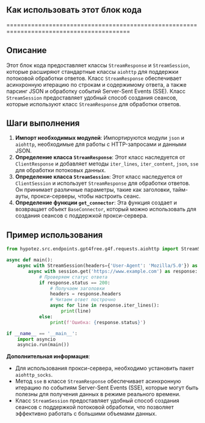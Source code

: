 ## Как использовать этот блок кода
=========================================================================================

Описание
-------------------------
Этот блок кода предоставляет классы `StreamResponse` и `StreamSession`, которые расширяют стандартные классы `aiohttp` для поддержки потоковой обработки ответов. Класс `StreamResponse` обеспечивает асинхронную итерацию по строкам и содержимому ответа, а также парсинг JSON и обработку событий Server-Sent Events (SSE). Класс `StreamSession` предоставляет удобный способ создания сеансов, которые используют класс `StreamResponse` для обработки ответов.

Шаги выполнения
-------------------------
1. **Импорт необходимых модулей**: Импортируются модули `json` и `aiohttp`, необходимые для работы с HTTP-запросами и данными JSON.
2. **Определение класса `StreamResponse`**: Этот класс наследуется от `ClientResponse` и добавляет методы `iter_lines`, `iter_content`, `json`, `sse` для обработки потоковых данных.
3. **Определение класса `StreamSession`**: Этот класс наследуется от `ClientSession` и использует `StreamResponse` для обработки ответов. Он принимает различные параметры, такие как заголовки, тайм-ауты, прокси-серверы, чтобы настроить сеанс.
4. **Определение функции `get_connector`**: Эта функция создает и возвращает объект `BaseConnector`, который можно использовать для создания сеансов с поддержкой прокси-сервера.

Пример использования
-------------------------

```python
from hypotez.src.endpoints.gpt4free.g4f.requests.aiohttp import StreamSession

async def main():
    async with StreamSession(headers={'User-Agent': 'Mozilla/5.0'}) as session:
        async with session.get('https://www.example.com') as response:
            # Проверяем статус ответа
            if response.status == 200:
                # Получаем заголовки
                headers = response.headers
                # Читаем ответ построчно
                async for line in response.iter_lines():
                    print(line)
            else:
                print(f'Ошибка: {response.status}')

if __name__ == '__main__':
    import asyncio
    asyncio.run(main())
```

**Дополнительная информация**:

- Для использования прокси-сервера, необходимо установить пакет `aiohttp_socks`.
- Метод `sse` в классе `StreamResponse` обеспечивает асинхронную итерацию по событиям Server-Sent Events (SSE), которые могут быть полезны для получения данных в режиме реального времени.
- Класс `StreamSession` предоставляет удобный способ создания сеансов с поддержкой потоковой обработки, что позволяет эффективно работать с большими объемами данных.